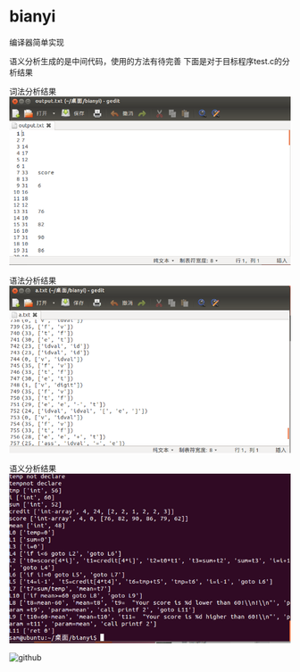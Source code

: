 bianyi
======

编译器简单实现

语义分析生成的是中间代码，使用的方法有待完善
下面是对于目标程序test.c的分析结果

词法分析结果
![github](https://github.com/dacuobi1990/bianyi/blob/master/cifa.png "github")


语法分析结果
![github](https://github.com/dacuobi1990/bianyi/blob/master/yufa.png "github")


语义分析结果
![github](https://github.com/dacuobi1990/bianyi/blob/master/mid-coding.png "github")

![github](http://img.blog.csdn.net/20130707000034031?watermark/2/text/aHR0cDovL2Jsb2cuY3Nkbi5uZXQvb1h1YW5OaVNoaQ==/font/5a6L5L2T/fontsize/400/fill/I0JBQkFCMA==/dissolve/70/gravity/SouthEast "github")

